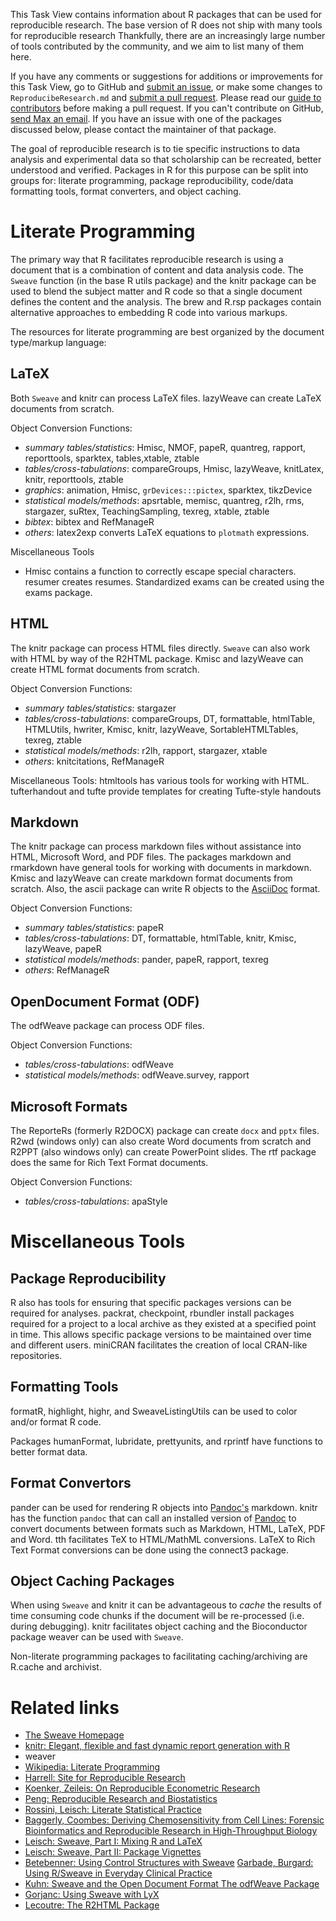 This Task View contains information about R packages that can be used for reproducible research. The base version of R does not ship with many tools for reproducible research Thankfully, there are an increasingly large number of tools contributed by the community, and we aim to list many of them here.

If you have any comments or suggestions for additions or improvements for this Task View, go to GitHub and [submit an issue](https://github.com/topepo/Reproducible-Research-ctv/issues), or make some changes to `ReproducibeResearch.md` and [submit a pull request](https://github.com/topepo/Reproducible-Research-ctv/pulls). Please read our [guide to contributors](https://github.com/topepo/Reproducible-Research-ctv/CONTRIBUTING.md) before making a pull request. If you can't contribute on GitHub, [send Max an email](mailto:max.kuhn@pfizer.com). If you have an issue with one of the packages discussed below, please contact the maintainer of that package. 

The goal of reproducible research is to tie specific instructions to
data analysis and experimental data so that scholarship can be
recreated, better understood and verified. Packages in R for this
purpose can be split into groups for: literate programming, package
reproducibility, code/data formatting tools, format converters, and
object caching.

Literate Programming
====================

The primary way that R facilitates reproducible research is using a
document that is a combination of content and data analysis code. The
`Sweave` function (in the base R utils package) and the <pkg>knitr</pkg>
package can be used to blend the subject matter and R code so that a
single document defines the content and the analysis. The
<pkg>brew</pkg> and <pkg>R.rsp</pkg> packages contain alternative
approaches to embedding R code into various markups.

The resources for literate programming are best organized by the
document type/markup language:

LaTeX
-----

Both `Sweave` and <pkg>knitr</pkg> can process LaTeX files.
<pkg>lazyWeave</pkg> can create LaTeX documents from scratch.

Object Conversion Functions:

-   *summary tables/statistics*: <pkg>Hmisc</pkg>, <pkg>NMOF</pkg>,
    <pkg>papeR</pkg>, <pkg>quantreg</pkg>, <pkg>rapport</pkg>,
    <pkg>reporttools</pkg>, <pkg>sparktex</pkg>,
    <pkg>tables</pkg>,<pkg>xtable</pkg>, <pkg>ztable</pkg>
-   *tables/cross-tabulations*: <pkg>compareGroups</pkg>,
    <pkg>Hmisc</pkg>, <pkg>lazyWeave</pkg>, <pkg>knitLatex</pkg>,
    <pkg>knitr</pkg>, <pkg>reporttools</pkg>, <pkg>ztable</pkg>
-   *graphics*: <pkg>animation</pkg>, <pkg>Hmisc</pkg>,
    `grDevices:::pictex`, <pkg>sparktex</pkg>, <pkg>tikzDevice</pkg>
-   *statistical models/methods*: <pkg>apsrtable</pkg>,
    <pkg>memisc</pkg>, <pkg>quantreg</pkg>, <pkg>r2lh</pkg>,
    <pkg>rms</pkg>, <pkg>stargazer</pkg>, <pkg>suRtex</pkg>,
    <pkg>TeachingSampling</pkg>, <pkg>texreg</pkg>, <pkg>xtable</pkg>,
    <pkg>ztable</pkg>
-   *bibtex*: <pkg>bibtex</pkg> and <pkg>RefManageR</pkg>
-   *others*: <pkg>latex2exp</pkg> converts LaTeX equations to
    `plotmath` expressions.
    
Miscellaneous Tools

-   <pkg>Hmisc</pkg> contains a function to correctly escape
    special characters. <pkg>resumer</pkg> creates resumes. Standardized
    exams can be created using the <pkg>exams</pkg> package.

HTML
----

The <pkg>knitr</pkg> package can process HTML files directly. `Sweave`
can also work with HTML by way of the <pkg>R2HTML</pkg> package.
<pkg>Kmisc</pkg> and <pkg>lazyWeave</pkg> can create HTML format
documents from scratch.

Object Conversion Functions:

-   *summary tables/statistics*: <pkg>stargazer</pkg>
-   *tables/cross-tabulations*: <pkg>compareGroups</pkg>, <pkg>DT</pkg>,
    <pkg>formattable</pkg>, <pkg>htmlTable</pkg>, <pkg>HTMLUtils</pkg>,
    <pkg>hwriter</pkg>, <pkg>Kmisc</pkg>, <pkg>knitr</pkg>,
    <pkg>lazyWeave</pkg>, <pkg>SortableHTMLTables</pkg>,
    <pkg>texreg</pkg>, <pkg>ztable</pkg>
-   *statistical models/methods*: <pkg>r2lh</pkg>, <pkg>rapport</pkg>,
    <pkg>stargazer</pkg>, <pkg>xtable</pkg>
-   *others*: <pkg>knitcitations</pkg>, <pkg>RefManageR</pkg>

Miscellaneous Tools: <pkg>htmltools</pkg> has various tools for working
with HTML. <pkg>tufterhandout</pkg> and <pkg>tufte</pkg> provide templates for creating Tufte-style handouts

Markdown
--------

The <pkg>knitr</pkg> package can process markdown files without
assistance into HTML, Microsoft Word, and PDF files. The packages <pkg>markdown</pkg> and <pkg>rmarkdown</pkg> have general tools for working with documents in markdown. <pkg>Kmisc</pkg> and <pkg>lazyWeave</pkg> can create markdown format documents from scratch. Also, the <pkg>ascii</pkg> package can write R objects to the [AsciiDoc](http://www.methods.co.nz/asciidoc/) format.


Object Conversion Functions:

-   *summary tables/statistics*: <pkg>papeR</pkg>
-   *tables/cross-tabulations*: <pkg>DT</pkg>, <pkg>formattable</pkg>,
    <pkg>htmlTable</pkg>, <pkg>knitr</pkg>, <pkg>Kmisc</pkg>,
    <pkg>lazyWeave</pkg>, <pkg>papeR</pkg>
-   *statistical models/methods*: <pkg>pander</pkg>, <pkg>papeR</pkg>,
    <pkg>rapport</pkg>, <pkg>texreg</pkg>
-   *others*: <pkg>RefManageR</pkg>

OpenDocument Format (ODF)
-------------------------

The <pkg>odfWeave</pkg> package can process ODF files.

Object Conversion Functions:

-   *tables/cross-tabulations*: <pkg>odfWeave</pkg>
-   *statistical models/methods*: <pkg>odfWeave.survey</pkg>,
    <pkg>rapport</pkg>

Microsoft Formats
-----------------

The <pkg>ReporteRs</pkg> (formerly R2DOCX) package can create `docx` and
`pptx` files. <pkg>R2wd</pkg> (windows only) can also create Word
documents from scratch and <pkg>R2PPT</pkg> (also windows only) can
create PowerPoint slides. The <pkg>rtf</pkg> package does the same for
Rich Text Format documents.

Object Conversion Functions:

-   *tables/cross-tabulations*: <pkg>apaStyle</pkg>


Miscellaneous Tools
===================
 

Package Reproducibility
-----------------------

R also has tools for ensuring that specific packages versions can be required for analyses. <pkg>packrat</pkg>, <pkg>checkpoint</pkg>, <pkg>rbundler</pkg> install packages required for a project to a local archive as they existed at a specified point in time. This allows specific package versions to be maintained over time and different users. <pkg>miniCRAN</pkg> facilitates the creation of local CRAN-like repositories.

Formatting Tools
----------------

<pkg>formatR</pkg>, <pkg>highlight</pkg>, <pkg>highr</pkg>, and
<pkg>SweaveListingUtils</pkg> can be used to color and/or format R code.

Packages <pkg>humanFormat</pkg>, <pkg>lubridate</pkg>,
<pkg>prettyunits</pkg>, and <pkg>rprintf</pkg> have functions to better
format data.

Format Convertors
-----------------

<pkg>pander</pkg> can be used for rendering R objects into
[Pandoc's](http://pandoc.org/) markdown. <pkg>knitr</pkg> has the
function `pandoc` that can call an installed version of
[Pandoc](http://pandoc.org/) to convert documents between formats such
as Markdown, HTML, LaTeX, PDF and Word. <pkg>tth</pkg> facilitates TeX
to HTML/MathML conversions. LaTeX to Rich Text Format conversions can be
done using the <pkg>connect3</pkg> package.

Object Caching Packages
-----------------------

When using `Sweave` and <pkg>knitr</pkg> it can be advantageous to
*cache* the results of time consuming code chunks if the document will
be re-processed (i.e. during debugging). <pkg>knitr</pkg> facilitates
object caching and the Bioconductor package <bioc>weaver</bioc> can be
used with `Sweave`.

Non-literate programming packages to facilitating caching/archiving are
<pkg>R.cache</pkg> and <pkg>archivist</pkg>.

# Related links

-  [The Sweave Homepage](http://www.statistik.uni-muenchen.de/~leisch/Sweave/) 
-  [knitr: Elegant, flexible and fast dynamic report generation with R](http://yihui.name/knitr/) 
-  <bioc>weaver</bioc> 
-  [Wikipedia: Literate Programming](http://en.wikipedia.org/wiki/Literate_Programming)
-  [Harrell: Site for Reproducible Research](http://biostat.mc.vanderbilt.edu/wiki/Main/StatReport)
-  [Koenker, Zeileis: On Reproducible Econometric Research](http://www.econ.uiuc.edu/~roger/research/repro/) 
-  [Peng: Reproducible Research and Biostatistics](http://biostatistics.oxfordjournals.org/cgi/reprint/10/3/405)
-  [Rossini, Leisch: Literate Statistical Practice](http://www.bepress.com/uwbiostat/paper194/) 
-  [Baggerly, Coombes: Deriving Chemosensitivity from Cell Lines: Forensic Bioinformatics and Reproducible Research in High-Throughput Biology](http://dx.doi.org/10.1214/09-AOAS291) 
-  [Leisch: Sweave, Part I: Mixing R and LaTeX](http://www.R-project.org/doc/Rnews/Rnews_2002-3.pdf)
-  [Leisch: Sweave, Part II: Package Vignettes](http://www.R-project.org/doc/Rnews/Rnews_2003-2.pdf)
-  [Betebenner: Using Control Structures with Sweave](http://www.R-project.org/doc/Rnews/Rnews_2005-1.pdf) [Garbade, Burgard: Using R/Sweave in Everyday Clinical Practice](http://www.R-project.org/doc/Rnews/Rnews_2006-2.pdf) 
-  [Kuhn: Sweave and the Open Document Format The odfWeave Package](http://www.R-project.org/doc/Rnews/Rnews_2006-4.pdf) 
-  [Gorjanc: Using Sweave with LyX](http://www.R-project.org/doc/Rnews/Rnews_2008-1.pdf) 
-  [Lecoutre: The R2HTML Package](http://www.R-project.org/doc/Rnews/Rnews_2003-3.pdf)

